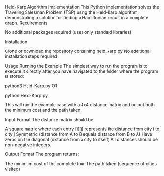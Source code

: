 Held-Karp Algorithm Implementation
This Python implementation solves the Traveling Salesman Problem (TSP) using the Held-Karp algorithm, demonstrating a solution for finding a Hamiltonian circuit in a complete graph.
Requirements

No additional packages required (uses only standard libraries)

Installation

Clone or download the repository containing held_karp.py
No additional installation steps required

Usage
Running the Example
The simplest way to run the program is to execute it directly after you have navigated to the folder where the program is stored:

python3 Held-Karp.py
OR

python Held-Karp.py

This will run the example case with a 4x4 distance matrix and output both the minimum cost and the path taken.

Input Format
The distance matrix should be:

A square matrix where each entry [i][j] represents the distance from city i to city j
Symmetric (distance from A to B equals distance from B to A)
Have zeros on the diagonal (distance from a city to itself)
All distances should be non-negative integers

Output Format
The program returns:

The minimum cost of the complete tour
The path taken (sequence of cities visited)